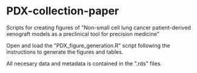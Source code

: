 # PDX-collection-paper
Scripts for creating figures of "Non-small cell lung cancer patient-derived xenograft models as a preclinical tool for precision medicine"

Open and load the "PDX_figure_generation.R" script following the instructions to generate the figures and tables. 

All necesary data and metadata is contained in the ".rds" files.

